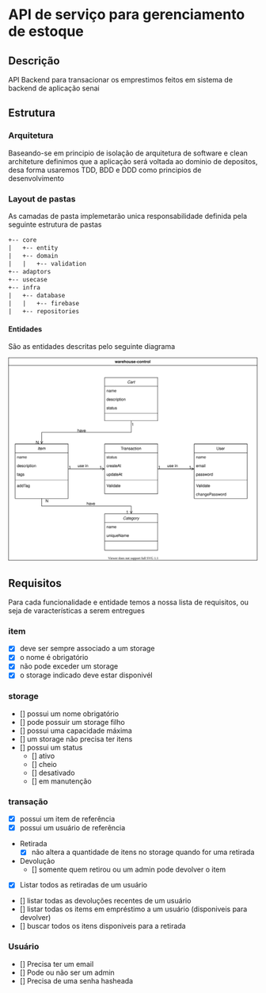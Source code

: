 # API de serviço para gerenciamento de estoque

## Descrição

API Backend para transacionar os emprestimos feitos em sistema de backend de aplicação senai

## Estrutura

### Arquitetura

Baseando-se em principio de isolação de arquitetura de software e clean architeture definimos que a aplicação será voltada ao dominio de depositos, desa forma usaremos TDD, BDD e DDD como principios de desenvolvimento

### Layout de pastas

As camadas de pasta implemetarão unica responsabilidade definida pela seguinte estrutura de pastas

```
+-- core
|   +-- entity
|   +-- domain
|   |   +-- validation
+-- adaptors
+-- usecase
+-- infra
|   +-- database
|   |   +-- firebase
|   +-- repositories
```

#### Entidades

São as entidades descritas pelo seguinte diagrama

<img src="./resources/class.svg" />

## Requisitos

Para cada funcionalidade e entidade temos a nossa lista de requisitos, ou seja de varacterísticas a serem entregues

### item

- [x] deve ser sempre associado a um storage
- [x] o nome é obrigatório
- [x] não pode exceder um storage
- [x] o storage indicado deve estar disponivél

### storage

- [] possui um nome obrigatório
- [] pode possuir um storage filho
- [] possui uma capacidade máxima
- [] um storage não precisa ter itens
- [] possui um status
  - [] ativo
  - [] cheio
  - [] desativado
  - [] em manutenção

### transação

- [x] possui um item de referência
- [x] possui um usuário de referẽncia
- Retirada
  - [x] não altera a quantidade de itens no storage quando for uma retirada
- Devolução
  - [] somente quem retirou ou um admin pode devolver o item
- [x] Listar todos as retiradas de um usuário
- [] listar todas as devoluções recentes de um usuário
- [] listar todas os items em empréstimo a um usuário (disponiveis para devolver)
- [] buscar todos os itens disponiveis para a retirada

### Usuário

- [] Precisa ter um email
- [] Pode ou não ser um admin
- [] Precisa de uma senha hasheada
